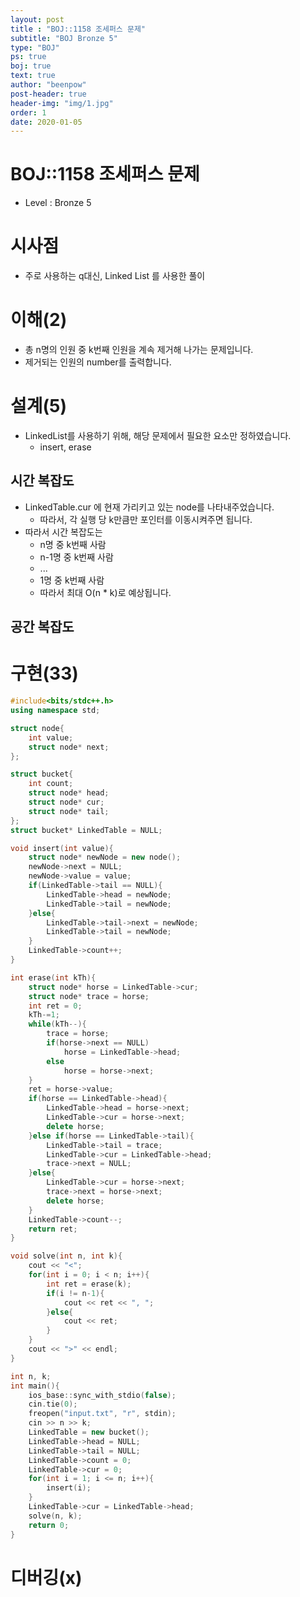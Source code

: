 ```yaml
---
layout: post
title : "BOJ::1158 조세퍼스 문제"
subtitle: "BOJ Bronze 5"
type: "BOJ"
ps: true
boj: true
text: true
author: "beenpow"
post-header: true
header-img: "img/1.jpg"
order: 1
date: 2020-01-05
---
```


# BOJ::1158 조세퍼스 문제
[BOJ]:<https://www.acmicpc.net/problem/1158>
- Level : Bronze 5

# 시사점

- 주로 사용하는 q대신, Linked List 를 사용한 풀이

# 이해(2)

- 총 n명의 인원 중 k번째 인원을 계속 제거해 나가는 문제입니다.
- 제거되는 인원의 number를 출력합니다.

# 설계(5)

- LinkedList를 사용하기 위해, 해당 문제에서 필요한 요소만 정하였습니다.
  - insert, erase

## 시간 복잡도

- LinkedTable.cur 에 현재 가리키고 있는 node를 나타내주었습니다.
  - 따라서, 각 실행 당 k만큼만 포인터를 이동시켜주면 됩니다.
- 따라서 시간 복잡도는 
  - n명 중 k번째 사람
  - n-1명 중 k번째 사람
  - ...
  - 1명 중 k번째 사람
  - 따라서 최대 O(n * k)로 예상됩니다.

## 공간 복잡도

# 구현(33)

```cpp
#include<bits/stdc++.h>
using namespace std;

struct node{
    int value;
    struct node* next;
};

struct bucket{
    int count;
    struct node* head;
    struct node* cur;
    struct node* tail;
};
struct bucket* LinkedTable = NULL;

void insert(int value){
    struct node* newNode = new node();
    newNode->next = NULL;
    newNode->value = value;
    if(LinkedTable->tail == NULL){
        LinkedTable->head = newNode;
        LinkedTable->tail = newNode;
    }else{
        LinkedTable->tail->next = newNode;
        LinkedTable->tail = newNode;
    }
    LinkedTable->count++;
}

int erase(int kTh){
    struct node* horse = LinkedTable->cur;
    struct node* trace = horse;
    int ret = 0;
    kTh-=1;
    while(kTh--){
        trace = horse;
        if(horse->next == NULL)
            horse = LinkedTable->head;
        else
            horse = horse->next;
    }
    ret = horse->value;
    if(horse == LinkedTable->head){
        LinkedTable->head = horse->next;
        LinkedTable->cur = horse->next;
        delete horse;
    }else if(horse == LinkedTable->tail){
        LinkedTable->tail = trace;
        LinkedTable->cur = LinkedTable->head;
        trace->next = NULL;
    }else{
        LinkedTable->cur = horse->next;
        trace->next = horse->next;
        delete horse;
    }
    LinkedTable->count--;
    return ret;
}

void solve(int n, int k){
    cout << "<";
    for(int i = 0; i < n; i++){
        int ret = erase(k);
        if(i != n-1){
            cout << ret << ", ";
        }else{
            cout << ret;
        }
    }
    cout << ">" << endl;
}

int n, k;
int main(){
    ios_base::sync_with_stdio(false);
    cin.tie(0);
    freopen("input.txt", "r", stdin);
    cin >> n >> k;
    LinkedTable = new bucket();
    LinkedTable->head = NULL;
    LinkedTable->tail = NULL;
    LinkedTable->count = 0;
    LinkedTable->cur = 0;
    for(int i = 1; i <= n; i++){
        insert(i);
    }
    LinkedTable->cur = LinkedTable->head;
    solve(n, k);
    return 0;
}

```

# 디버깅(x)

